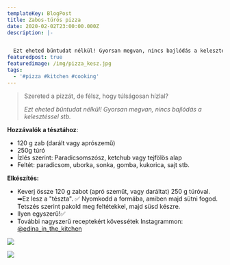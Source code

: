 ```yaml
---
templateKey: BlogPost
title: Zabos-túrós pizza
date: 2020-02-02T23:00:00.000Z
description: |-


  Ezt eheted bűntudat nélkül! Gyorsan megvan, nincs bajlódás a kelesztéssel stb.
featuredpost: true
featuredimage: /img/pizza_kesz.jpg
tags:
  - '#pizza #kitchen #cooking'
---
```

> Szereted a pizzát, de félsz, hogy túlságosan hízlal?
>
> _Ezt eheted bűntudat nélkül! Gyorsan megvan, nincs bajlódás a kelesztéssel stb._

**Hozzávalók a tésztához**:  

* 120 g zab (darált vagy aprószemű)
* 250g túró
* Ízlés szerint: Paradicsomszósz, ketchub vagy tejfölös alap
* Feltét: paradicsom, uborka, sonka, gomba, kukorica, sajt stb.

**Elkészítés:**

* Keverj össze 120 g zabot (apró szeműt, vagy daráltat) 250 g túróval. ➡Ez lesz a "tészta". ✅
  Nyomkodd a formába, amiben majd sütni fogod. Tetszés szerint pakold meg feltétekkel, majd süsd készre.
* Ilyen egyszerű!✅
* További nagyszerű receptekért kövessétek Instagrammon: [@edina_in_the_kitchen](https://www.instagram.com/edina_in_the_kitchen/)

![](/img/image2.jpeg)

![](/img/pizza_kesz2.jpg)
